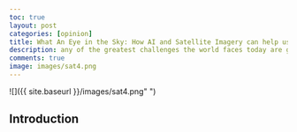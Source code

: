 ```yaml
---
toc: true
layout: post
categories: [opinion]
title: What An Eye in the Sky: How AI and Satellite Imagery can help us better understand our changing world
description: any of the greatest challenges the world faces today are global in nature, AI and satellite images is a powerful technology that holds huge potential for helping us solve many problems we face.
comments: true
image: images/sat4.png
---
```


![]({{ site.baseurl }}/images/sat4.png" ")

## Introduction
